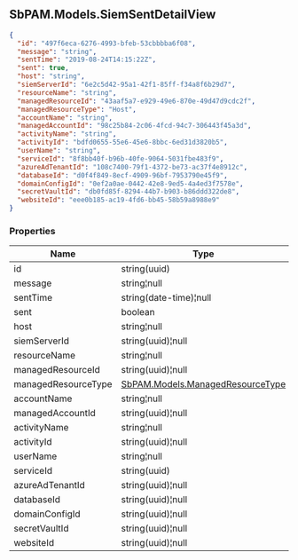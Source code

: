
<h2 id="tocS_SbPAM.Models.SiemSentDetailView">SbPAM.Models.SiemSentDetailView</h2>

<a id="schemasbpam.models.siemsentdetailview"></a>
<a id="schema_SbPAM.Models.SiemSentDetailView"></a>
<a id="tocSsbpam.models.siemsentdetailview"></a>
<a id="tocssbpam.models.siemsentdetailview"></a>

```json
{
  "id": "497f6eca-6276-4993-bfeb-53cbbbba6f08",
  "message": "string",
  "sentTime": "2019-08-24T14:15:22Z",
  "sent": true,
  "host": "string",
  "siemServerId": "6e2c5d42-95a1-42f1-85ff-f34a8f6b29d7",
  "resourceName": "string",
  "managedResourceId": "43aaf5a7-e929-49e6-870e-49d47d9cdc2f",
  "managedResourceType": "Host",
  "accountName": "string",
  "managedAccountId": "98c25b84-2c06-4fcd-94c7-306443f45a3d",
  "activityName": "string",
  "activityId": "bdfd0655-55e6-45e6-8bbc-6ed31d3820b5",
  "userName": "string",
  "serviceId": "8f8bb40f-b96b-40fe-9064-5031fbe483f9",
  "azureAdTenantId": "108c7400-79f1-4372-be73-ac37f4e8912c",
  "databaseId": "d0f4f849-8ecf-4909-96bf-7953790e45f9",
  "domainConfigId": "0ef2a0ae-0442-42e8-9ed5-4a4ed3f7578e",
  "secretVaultId": "db0fd85f-8294-44b7-b903-b86ddd322de8",
  "websiteId": "eee0b185-ac19-4fd6-bb45-58b59a8988e9"
}

```

### Properties

|Name|Type|Required|Restrictions|Description|
|---|---|---|---|---|
|id|string(uuid)|false|none|none|
|message|string¦null|false|none|none|
|sentTime|string(date-time)¦null|false|none|none|
|sent|boolean|false|none|none|
|host|string¦null|false|none|none|
|siemServerId|string(uuid)¦null|false|none|none|
|resourceName|string¦null|false|none|none|
|managedResourceId|string(uuid)¦null|false|none|none|
|managedResourceType|[SbPAM.Models.ManagedResourceType](#schemasbpam.models.managedresourcetype)|false|none|none|
|accountName|string¦null|false|none|none|
|managedAccountId|string(uuid)¦null|false|none|none|
|activityName|string¦null|false|none|none|
|activityId|string(uuid)¦null|false|none|none|
|userName|string¦null|false|none|none|
|serviceId|string(uuid)|false|none|none|
|azureAdTenantId|string(uuid)¦null|false|none|none|
|databaseId|string(uuid)¦null|false|none|none|
|domainConfigId|string(uuid)¦null|false|none|none|
|secretVaultId|string(uuid)¦null|false|none|none|
|websiteId|string(uuid)¦null|false|none|none|


